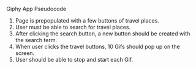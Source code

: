 Giphy App Pseudocode

1. Page is prepopulated with a few buttons of travel places.
2. User must be able to search for travel places.
3. After clicking the search button, a new button should be created with the search term.
4. When user clicks the travel buttons, 10 Gifs should pop up on the screen.
5. User should be able to stop and start each Gif.
